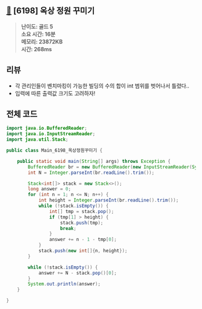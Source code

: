 ## [🌳](https://www.acmicpc.net/problem/6198) [6198] 옥상 정원 꾸미기

> **난이도: 골드 5<br>
> 소요 시간: 16분<br>
> 메모리: 23872KB<br>
> 시간: 268ms**

## 리뷰

- 각 관리인들이 벤치마킹이 가능한 빌딩의 수의 합이 int 범위를 벗어나서 틀렸다..
- 입력에 따른 출력값 크기도 고려하자!

## 전체 코드

```java
import java.io.BufferedReader;
import java.io.InputStreamReader;
import java.util.Stack;

public class Main_6198_옥상정원꾸미기 {

    public static void main(String[] args) throws Exception {
        BufferedReader br = new BufferedReader(new InputStreamReader(System.in));
        int N = Integer.parseInt(br.readLine().trim());

        Stack<int[]> stack = new Stack<>();
        long answer = 0;
        for (int n = 1; n <= N; n++) {
            int height = Integer.parseInt(br.readLine().trim());
            while (!stack.isEmpty()) {
                int[] tmp = stack.pop();
                if (tmp[1] > height) {
                    stack.push(tmp);
                    break;
                }
                answer += n - 1 - tmp[0];
            }
            stack.push(new int[]{n, height});
        }

        while (!stack.isEmpty()) {
            answer += N - stack.pop()[0];
        }
        System.out.println(answer);
    }

}
```
